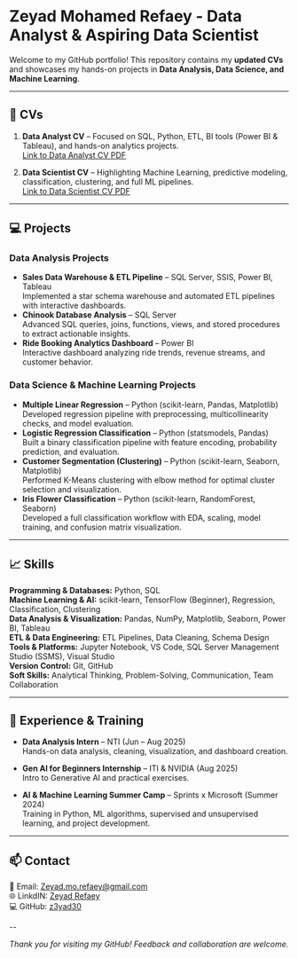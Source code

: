 # Zeyad Mohamed Refaey - Data Analyst & Aspiring Data Scientist

Welcome to my GitHub portfolio! This repository contains my **updated CVs** and showcases my hands-on projects in **Data Analysis, Data Science, and Machine Learning**.

---

## 📄 CVs

1. **Data Analyst CV** – Focused on SQL, Python, ETL, BI tools (Power BI & Tableau), and hands-on analytics projects.  
   [Link to Data Analyst CV PDF](./CV_Data_Analist.pdf)

2. **Data Scientist CV** – Highlighting Machine Learning, predictive modeling, classification, clustering, and full ML pipelines.  
   [Link to Data Scientist CV PDF](./CV_Data_Scientist.pdf)

---

## 💻 Projects

### **Data Analysis Projects**
- **Sales Data Warehouse & ETL Pipeline** – SQL Server, SSIS, Power BI, Tableau  
  Implemented a star schema warehouse and automated ETL pipelines with interactive dashboards.  
- **Chinook Database Analysis** – SQL Server  
  Advanced SQL queries, joins, functions, views, and stored procedures to extract actionable insights.  
- **Ride Booking Analytics Dashboard** – Power BI  
  Interactive dashboard analyzing ride trends, revenue streams, and customer behavior.

### **Data Science & Machine Learning Projects**
- **Multiple Linear Regression** – Python (scikit-learn, Pandas, Matplotlib)  
  Developed regression pipeline with preprocessing, multicollinearity checks, and model evaluation.  
- **Logistic Regression Classification** – Python (statsmodels, Pandas)  
  Built a binary classification pipeline with feature encoding, probability prediction, and evaluation.  
- **Customer Segmentation (Clustering)** – Python (scikit-learn, Seaborn, Matplotlib)  
  Performed K-Means clustering with elbow method for optimal cluster selection and visualization.  
- **Iris Flower Classification** – Python (scikit-learn, RandomForest, Seaborn)  
  Developed a full classification workflow with EDA, scaling, model training, and confusion matrix visualization.

---

## 📈 Skills

**Programming & Databases:** Python, SQL  
**Machine Learning & AI:** scikit-learn, TensorFlow (Beginner), Regression, Classification, Clustering  
**Data Analysis & Visualization:** Pandas, NumPy, Matplotlib, Seaborn, Power BI, Tableau  
**ETL & Data Engineering:** ETL Pipelines, Data Cleaning, Schema Design  
**Tools & Platforms:** Jupyter Notebook, VS Code, SQL Server Management Studio (SSMS), Visual Studio  
**Version Control:** Git, GitHub  
**Soft Skills:** Analytical Thinking, Problem-Solving, Communication, Team Collaboration  

---

## 📜 Experience & Training

- **Data Analysis Intern** – NTI (Jun – Aug 2025)  
  Hands-on data analysis, cleaning, visualization, and dashboard creation.  

- **Gen AI for Beginners Internship** – ITI & NVIDIA (Aug 2025)  
  Intro to Generative AI and practical exercises.  

- **AI & Machine Learning Summer Camp** – Sprints x Microsoft (Summer 2024)  
  Training in Python, ML algorithms, supervised and unsupervised learning, and project development.

---

## 📫 Contact

📧 Email: Zeyad.mo.refaey@gmail.com  
🌐 LinkdIN: [Zeyad Refaey](https://www.linkedin.com/in/zeyadrefaey/)  
💻 GitHub: [z3yad30](https://github.com/z3yad30)

--

*Thank you for visiting my GitHub! Feedback and collaboration are welcome.*  
